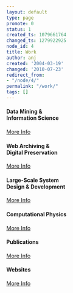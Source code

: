 ```yaml
---
layout: default
type: page
promote: 0
status: 1
created_ts: 1079661764
changed_ts: 1279922925
node_id: 4
title: Work
author: anj
created: '2004-03-19'
changed: '2010-07-23'
redirect_from:
- "/node/4/"
permalink: "/work/"
tags: []
---
```


<div id="service">
		<div class="row centered">
			<div class="col-lg-4 col-md-4 col-sm-4 col-xs-12">
				<i class="fa fa-area-chart"></i>
				<h4>Data Mining &amp;<br/>Information Science</h4>
				<p><a href="{{ site.baseurl }}/work/data-mining/" class="btn btn-theme">More Info</a></p>
			</div>
			<div class="col-lg-4 col-md-4 col-sm-4 col-xs-12">
				<i class="fa fa-archive"></i>
				<h4>Web Archiving &amp;<br/>Digital Preservation</h4>
				<p><a href="{{ site.baseurl }}/work/digital-preservation/" class="btn btn-theme">More Info</a></p>
			</div>
			<div class="col-lg-4 col-md-4 col-sm-4 col-xs-12">
				<i class="fa fa-code-fork"></i>
				<h4>Large-Scale System<br/>Design &amp; Development</h4>
				<p><a href="{{ site.baseurl }}/work/development/" class="btn btn-theme">More Info</a></p>
			</div>		 				
		</div>
		<div class="row centered">
			<div class="col-lg-4 col-md-4 col-sm-4 col-xs-12">
				<i class="fa fa-flask"></i><!-- <i class="fa fa-rocket"></i> -->
				<h4>Computational Physics</h4>
				<p><a href="{{ site.baseurl }}/work/physics/" class="btn btn-theme">More Info</a></p>
			</div>
			<div class="col-lg-4 col-md-4 col-sm-4 col-xs-12">
				<i class="fa fa-file-text-o"></i>
				<h4>Publications</h4>
				<p><a href="{{ site.baseurl }}/work/publications/" class="btn btn-theme">More Info</a></p>
			</div>
			<div class="col-lg-4 col-md-4 col-sm-4 col-xs-12">
				<i class="fa fa-code"></i>
				<h4>Websites</h4>
				<p><a href="{{ site.baseurl }}/work/websites/" class="btn btn-theme">More Info</a></p>
			</div>		 				
		</div>
</div>


